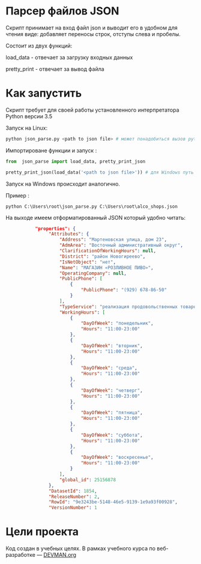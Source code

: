 # Парсер файлов JSON

Скрипт принимает на вход файл json и выводит его в удобном для чтения виде: добавляет переносы строк, отступы слева и пробелы.

Состоит из двух функций:

load_data - отвечает за загрузку входных данных

pretty_print - отвечает за вывод файла

# Как запустить

Скрипт требует для своей работы установленного интерпретатора Python версии 3.5

Запуск на Linux:

```bash
python json_parse.py <path to json file> # может понадобиться вызов python3 вместо python, зависит от настроек операционной системы
```
Импортироване функции и запуск :
```python
from  json_parse import load_data, pretty_print_json

pretty_print_json(load_data('<path to json file>')) # для Windows путь до файла обязательно пишем через двойной бэкслеш. Например : C:\\users\\root\\myfile.json
```
Запуск на Windows происходит аналогично.

Пример :

`python C:\Users\root\json_parse.py C:\Users\root\alco_shops.json`

На выходе имеем отформатированный JSON который удобно читать:
```json
           "properties": {
                "Attributes": {
                    "Address": "Мартеновская улица, дом 23",
                    "AdmArea": "Восточный административный округ",
                    "ClarificationOfWorkingHours": null,
                    "District": "район Новогиреево",
                    "IsNetObject": "нет",
                    "Name": "МАГАЗИН «РОЗЛИВНОЕ ПИВО»",
                    "OperatingCompany": null,
                    "PublicPhone": [
                        {
                            "PublicPhone": "(929) 678-86-50"
                        }
                    ],
                    "TypeService": "реализация продовольственных товаров",
                    "WorkingHours": [
                        {
                            "DayOfWeek": "понедельник",
                            "Hours": "11:00-23:00"
                        },
                        {
                            "DayOfWeek": "вторник",
                            "Hours": "11:00-23:00"
                        },
                        {
                            "DayOfWeek": "среда",
                            "Hours": "11:00-23:00"
                        },
                        {
                            "DayOfWeek": "четверг",
                            "Hours": "11:00-23:00"
                        },
                        {
                            "DayOfWeek": "пятница",
                            "Hours": "11:00-23:00"
                        },
                        {
                            "DayOfWeek": "суббота",
                            "Hours": "11:00-23:00"
                        },
                        {
                            "DayOfWeek": "воскресенье",
                            "Hours": "11:00-23:00"
                        }
                    ],
                    "global_id": 25156878
                },
                "DatasetId": 1854,
                "ReleaseNumber": 2,
                "RowId": "9e3243be-5148-46e5-9139-1e9a93f00928",
                "VersionNumber": 1
```

# Цели проекта

Код создан в учебных целях. В рамках учебного курса по веб-разработке ― [DEVMAN.org](https://devman.org)
